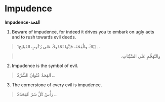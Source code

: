 Impudence
=========

**Impudence-القحة**

1. Beware of impudence, for indeed it drives you to embark on ugly acts
and to rush towards evil deeds.

> 1ـ إيّاكَ والْقِحَةَ، فَإنَّها تَحْدُوكَ عَلى رُكُوبِ القَبائِحِ،
<blockquote dir="rtl">
  <p>
والتَّهَجُّمِ عَلَى السَّيِّئاتِ.
  </p>
</blockquote>

2. Impudence is the symbol of evil.

> 2ـ اَلقِحَةُ عُنْوانُ الشَّرِّ.

3. The cornerstone of every evil is impudence.

> 3ـ رَأْسُ كُلِّ شَرّ ألقِحَةُ.


